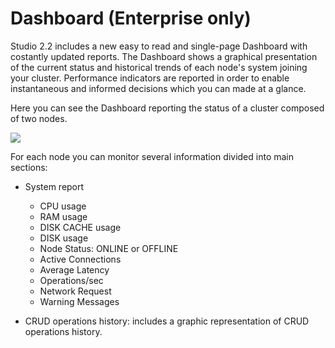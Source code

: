 # Dashboard (Enterprise only)

Studio 2.2 includes a new easy to read and single-page Dashboard with costantly updated reports.
The Dashboard shows a graphical presentation of the current status and historical trends of each node's system joining your cluster. Performance indicators are reported in order to enable instantaneous and informed decisions which you can made at a glance.

Here you can see the Dashboard reporting the status of a cluster composed of two nodes.

![](images/studio-dashboard-screen1.png)



For each node you can monitor several information divided into main sections:
- System report
  - CPU usage
  - RAM usage
  - DISK CACHE usage
  - DISK usage
  - Node Status: ONLINE or OFFLINE
  - Active Connections
  - Average Latency
  - Operations/sec
  - Network Request
  - Warning Messages

- CRUD operations history: includes a graphic representation of CRUD operations history.
